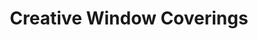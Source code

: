 ---
title: "Creative Window Coverings"
url: /oceanside/creative-window-coverings/
shop: Jalousien
---